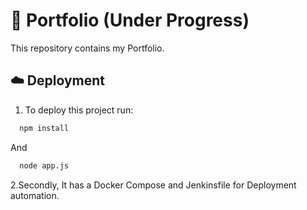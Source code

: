 
# :page_with_curl:  Portfolio (Under Progress)

This repository contains my Portfolio. 








## :cloud: Deployment

1. To deploy this project run:


```bash
  npm install
```
And
```bash
  node app.js  
```


2.Secondly,
It has a Docker Compose and Jenkinsfile for Deployment automation.




